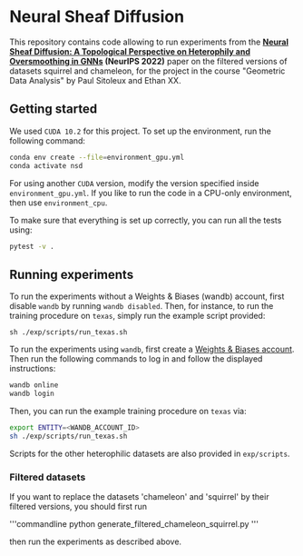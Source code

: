 # Neural Sheaf Diffusion

This repository contains code allowing to run experiments from the
**[Neural Sheaf Diffusion: A Topological Perspective on Heterophily and Oversmoothing in GNNs](https://arxiv.org/abs/2202.04579) (NeurIPS 2022)** paper on the filtered versions of datasets squirrel and chameleon, for the project in the course "Geometric Data Analysis" by Paul Sitoleux and Ethan XX.


## Getting started

We used `CUDA 10.2` for this project. To set up the environment, run the following command:

```bash
conda env create --file=environment_gpu.yml
conda activate nsd
```
For using another `CUDA` version, modify the version specified inside `environment_gpu.yml`. If you like to run 
the code in a CPU-only environment, then use `environment_cpu`. 

To make sure that everything is set up correctly, you can run all the tests using:
```bash
pytest -v .
```

## Running experiments

To run the experiments without a Weights & Biases (wandb) account, first disable `wandb` by running `wandb disabled`. 
Then, for instance, to run the training procedure on `texas`, simply run the example script provided:
```commandline
sh ./exp/scripts/run_texas.sh
```

To run the experiments using `wandb`, first create a [Weights & Biases account](https://wandb.ai/site). Then run the following
commands to log in and follow the displayed instructions:
```bash
wandb online
wandb login
```
Then, you can run the example training procedure on `texas` via:
```bash
export ENTITY=<WANDB_ACCOUNT_ID>
sh ./exp/scripts/run_texas.sh
```
Scripts for the other heterophilic datasets are also provided in `exp/scripts`. 

### Filtered datasets

If you want to replace the datasets 'chameleon' and 'squirrel' by their filtered versions, you should first run

'''commandline
python generate_filtered_chameleon_squirrel.py
'''

then run the experiments as described above.





